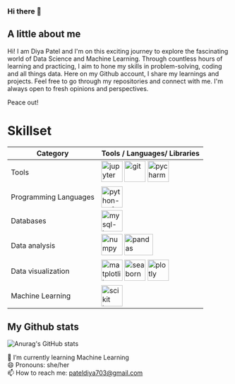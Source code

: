  ### Hi there 👋

## A little about me
Hi! I am Diya Patel and I'm on this exciting journey to explore the fascinating world of Data Science and Machine Learning. Through countless hours of learning and practicing, I aim to hone my skills in problem-solving, coding and all things data. Here on my Github account, I share my learnings and projects. Feel free to go through my repositories and connect with me. I'm always open to fresh opinions and perspectives.

Peace out!

# Skillset
| Category              | Tools / Languages/ Libraries                          |
|-----------------------|------------------------------------------------------|
| Tools                 |<img width="48" height="48" src="https://img.icons8.com/fluency/48/jupyter.png" alt="jupyter"/> <img width="48" height="48" src="https://img.icons8.com/color/48/git.png" alt="git"/>  <img width="48" height="48" src="https://img.icons8.com/color/48/pycharm.png" alt="pycharm"/> | 
| Programming Languages | <img width="48" height="48" src="https://img.icons8.com/color/48/python--v1.png" alt="python--v1"/> |
| Databases             | <img width="48" height="48" src="https://img.icons8.com/color/48/mysql-logo.png" alt="mysql-logo"/>|                                                | Web Framework         | <img width="50" height="50" src="https://img.icons8.com/ios-filled/50/flask.png" alt="flask"/>   | 
| Data analysis         | <img width="48" height="48" src="https://img.icons8.com/color/48/numpy.png" alt="numpy"/>  <img width="65" height="48" src="https://th.bing.com/th/id/OIP.fhwbYSylPh_7Wb8_QnLosQHaDA?pid=ImgDet&rs=1" alt="pandas"/> |
| Data visualization    |  <img width="48" height="48" src="https://numfocus.org/wp-content/uploads/2016/07/Matplotlib_Logo_191209.png" alt="matplotlib"/> <img width="48" height="48" src="https://www.bing.com/images/blob?bcid=RFGUSinrxQ0GqxcxoNWLuD9SqbotqVTdP28" alt="seaborn"/> <img width="48" height="48" src="https://s3-ap-south-1.amazonaws.com/av-blog-media/wp-content/uploads/2017/01/04015019/plotly_logo.png" alt="plotly"/>|
| Machine Learning      |   <img width="48" height="48" src="https://e7.pngegg.com/pngimages/905/45/png-clipart-scikit-learn-python-scikit-logo-brand-learning-text-computer.png" alt="scikit learn"/> |


## My Github stats

![Anurag's GitHub stats](https://github-readme-stats.vercel.app/api?username=diapatel&theme=github_dark_dimmed&show_icons=true) 

🌱 I’m currently learning Machine Learning<Br>
😄 Pronouns: she/her<br>
📫 How to reach me: pateldiya703@gmail.com
<!--
**diapatel/diapatel** is a ✨ _special_ ✨ repository because its `README.md` (this file) appears on your GitHub profile.
-- -- 
-- [Github stats](https://github-readme-stats.vercel.app/api/top-langs/?username=diapatel&theme=github_dark_dimmed&show_icons=true)



Here are some ideas to get you started:

- 🔭 I’m currently working on ...
- 
- 👯 I’m looking to collaborate on ...
- 🤔 I’m looking for help with ...
- 💬 Ask me about ...


- ⚡ Fun fact: ...
-->
